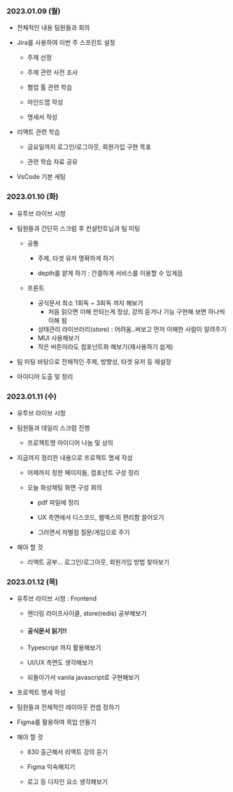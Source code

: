 ### 2023.01.09 (월)

- 전체적인 내용 팀원들과 회의

- Jira를 사용하여 이번 주 스프린트 설정
  
  - 주제 선정
  
  - 주제 관련 사전 조사
  
  - 협업 툴 관련 학습
  
  - 마인드맵 작성
  
  - 명세서 작성

- 리액트 관련 학습
  
  - 금요일까지 로그인/로그아웃, 회원가입 구현 목표
  
  - 관련 학습 자료 공유

- VsCode 기본 세팅

### 2023.01.10 (화)

- 유투브 라이브 시청

- 팀원들과 간단히 스크럼 후 컨설턴트님과 팀 미팅
  
  - 공통
    
    - 주제, 타겟 유저 명확하게 하기
    
    - depth를 얕게 하기 : 간결하게 서비스를 이용할 수 있게끔
  
  - 프론트
    
    - 공식문서 최소 1회독 ~ 3회독 까지 해보기
      - 처음 읽으면 이해 안되는게 정상, 강의 듣거나 기능 구현해 보면 하나씩 이해 됨
    - 상태관리 라이브러리(store) : 어려움..써보고 먼저 이해한 사람이 알려주기
    - MUI 사용해보기
    - 작은 버튼이라도 컴포넌트화 해보기(재사용하기 쉽게)

- 팀 미팅 바탕으로 전체적인 주제, 방향성, 타겟 유저 등 재설정

- 아이디어 도출 및 정리

### 2023.01.11 (수)

- 유투브 라이브 시청

- 팀원들과 데일리 스크럼 진행
  
  - 프로젝트명 아이디어 나눔 및 상의

- 지금까지 정리한 내용으로 프로젝트 명세 작성
  
  - 어제까지 정한 페이지들, 컴포넌트 구성 정리
  
  - 오늘 화상채팅 화면 구성 회의
    
    - pdf 파일에 정리
    
    - UX 측면에서 디스코드, 웹엑스의 편리함 끌어오기
    
    - 그러면서 차별점 질문/게임으로 주기

- 해야 할 것
  
  - 리액트 공부... 로그인/로그아웃, 회원가입 방법 찾아보기



### 2023.01.12 (목)

- 유투브 라이브 시청 : Frontend
  
  - 렌더링 라이프사이클, store(redis) 공부해보기
  
  - #### 공식문서 읽기!!
  
  - Typescript 까지 활용해보기
  
  - UI/UX 측면도 생각해보기
  
  - 되돌아가서 vanila javascript로 구현해보기

- 프로젝트 명세 작성

- 팀원들과 전체적인 레이아웃 컨셉 정하기

- Figma를 활용하여 목업 만들기

- 해야 할 것
  
  - 830 출근해서 리액트 강의 듣기
  
  - Figma 익숙해지기
  
  - 로고 등 디자인 요소 생각해보기
